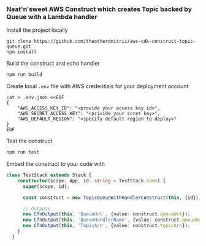 ### Neat'n'sweet AWS Construct which creates Topic backed by Queue with a Lambda handler

Install the project locally
```
git clone https://github.com/theotherdmitrii/aws-cdk-construct-topic-queue.git
npm install
```

Build the construct and echo handler
```bash
npm run build
```

Create local `.env` file with AWS credentials for your deployment account
```
cat > .env.json <<EOF
{
    "AWS_ACCESS_KEY_ID": "<provide your access key id>",
    "AWS_SECRET_ACCESS_KEY": "<privide your scret key>",
    "AWS_DEFAULT_REGION": "<specify default region to deploy>"
}
EOF
```

Test the construct
```bash
npm run test
```

Embed the construct to your code with
```typescript
class TestStack extends Stack {
    constructor(scope: App, id: string = TestStack.name) {
      super(scope, id);

      const construct = new TopicQueueWithHandlerConstruct(this, {id});

      // Outputs
      new CfnOutput(this, 'QueueUrl', {value: construct.queueUrl});
      new CfnOutput(this, 'QueueHandlerName', {value: construct.queueHandlerName});
      new CfnOutput(this, 'TopicArn', {value: construct.topicArn});
    }
  }
```
